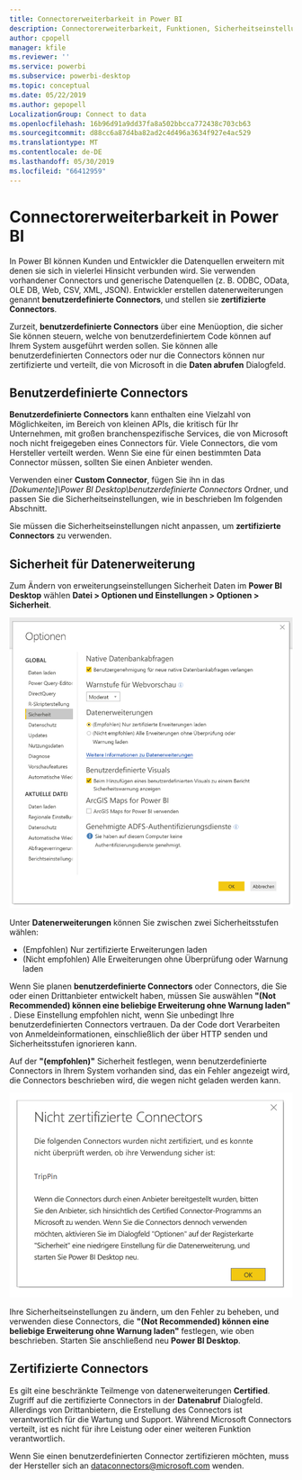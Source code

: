 ```yaml
---
title: Connectorerweiterbarkeit in Power BI
description: Connectorerweiterbarkeit, Funktionen, Sicherheitseinstellungen und zertifizierte Connectors
author: cpopell
manager: kfile
ms.reviewer: ''
ms.service: powerbi
ms.subservice: powerbi-desktop
ms.topic: conceptual
ms.date: 05/22/2019
ms.author: gepopell
LocalizationGroup: Connect to data
ms.openlocfilehash: 16b96d91a9dd37fa8a502bbcca772438c703cb63
ms.sourcegitcommit: d88cc6a87d4ba82ad2c4d496a3634f927e4ac529
ms.translationtype: MT
ms.contentlocale: de-DE
ms.lasthandoff: 05/30/2019
ms.locfileid: "66412959"
---
```

# <a name="connector-extensibility-in-power-bi"></a>Connectorerweiterbarkeit in Power BI

In Power BI können Kunden und Entwickler die Datenquellen erweitern mit denen sie sich in vielerlei Hinsicht verbunden wird. Sie verwenden vorhandener Connectors und generische Datenquellen (z. B. ODBC, OData, OLE DB, Web, CSV, XML, JSON). Entwickler erstellen datenerweiterungen genannt **benutzerdefinierte Connectors**, und stellen sie **zertifizierte Connectors**.

Zurzeit, **benutzerdefinierte Connectors** über eine Menüoption, die sicher Sie können steuern, welche von benutzerdefiniertem Code können auf Ihrem System ausgeführt werden sollen. Sie können alle benutzerdefinierten Connectors oder nur die Connectors können nur zertifizierte und verteilt, die von Microsoft in die **Daten abrufen** Dialogfeld.

## <a name="custom-connectors"></a>Benutzerdefinierte Connectors

**Benutzerdefinierte Connectors** kann enthalten eine Vielzahl von Möglichkeiten, im Bereich von kleinen APIs, die kritisch für Ihr Unternehmen, mit großen branchenspezifische Services, die von Microsoft noch nicht freigegeben eines Connectors für. Viele Connectors, die vom Hersteller verteilt werden. Wenn Sie eine für einen bestimmten Data Connector müssen, sollten Sie einen Anbieter wenden.

Verwenden einer **Custom Connector**, fügen Sie ihn in das  *\[Dokumente]\\Power BI Desktop\\benutzerdefinierte Connectors* Ordner, und passen Sie die Sicherheitseinstellungen, wie in beschrieben Im folgenden Abschnitt.

Sie müssen die Sicherheitseinstellungen nicht anpassen, um **zertifizierte Connectors** zu verwenden.

## <a name="data-extension-security"></a>Sicherheit für Datenerweiterung

Zum Ändern von erweiterungseinstellungen Sicherheit Daten im **Power BI Desktop** wählen **Datei > Optionen und Einstellungen > Optionen > Sicherheit**.

![Steuern Sie, ob Sie benutzerdefinierte Connectors mit Erweiterung der Datensicherheit Optionen laden möchten](media/desktop-connector-extensibility/data-extension-security-1.png)

Unter **Datenerweiterungen** können Sie zwischen zwei Sicherheitsstufen wählen:

* (Empfohlen) Nur zertifizierte Erweiterungen laden
* (Nicht empfohlen) Alle Erweiterungen ohne Überprüfung oder Warnung laden

Wenn Sie planen **benutzerdefinierte Connectors** oder Connectors, die Sie oder einen Drittanbieter entwickelt haben, müssen Sie auswählen **"(Not Recommended) können eine beliebige Erweiterung ohne Warnung laden"** . Diese Einstellung empfohlen nicht, wenn Sie unbedingt Ihre benutzerdefinierten Connectors vertrauen. Da der Code dort Verarbeiten von Anmeldeinformationen, einschließlich der über HTTP senden und Sicherheitsstufen ignorieren kann.

Auf der **"(empfohlen)"** Sicherheit festlegen, wenn benutzerdefinierte Connectors in Ihrem System vorhanden sind, das ein Fehler angezeigt wird, die Connectors beschrieben wird, die wegen nicht geladen werden kann.

![Ein Dialogfeld wird beschrieben, benutzerdefinierte Connectors, die aufgrund von Sicherheitseinstellungen, in diesem Fall TripPin nicht geladen werden können](media/desktop-connector-extensibility/data-extension-security-2.png)

Ihre Sicherheitseinstellungen zu ändern, um den Fehler zu beheben, und verwenden diese Connectors, die **"(Not Recommended) können eine beliebige Erweiterung ohne Warnung laden"** festlegen, wie oben beschrieben. Starten Sie anschließend neu **Power BI Desktop**.

## <a name="certified-connectors"></a>Zertifizierte Connectors

Es gilt eine beschränkte Teilmenge von datenerweiterungen **Certified**. Zugriff auf die zertifizierte Connectors in der **Datenabruf** Dialogfeld. Allerdings von Drittanbietern, die Erstellung des Connectors ist verantwortlich für die Wartung und Support. Während Microsoft Connectors verteilt, ist es nicht für ihre Leistung oder einer weiteren Funktion verantwortlich.

Wenn Sie einen benutzerdefinierten Connector zertifizieren möchten, muss der Hersteller sich an dataconnectors@microsoft.com wenden.
